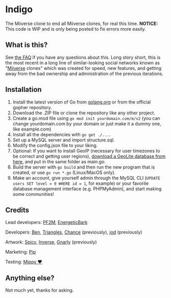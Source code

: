 # Indigo
The Miiverse clone to end all Miiverse clones, for real this time. **NOTICE:** This code is WIP and is only being posted to fix errors more easily.
## What is this?
See [the FAQ](https://indigo.cafe/help/faq) if you have any questions about this. Long story short, this is the most recent in a long line of similar-looking social networks known as "[Miiverse](https://miiverse.nintendo.net/) clones" which was created for speed, new features, and getting away from the bad ownership and administration of the previous iterations.
## Installation
1. Install the latest version of Go from [golang.org](https://golang.org/dl/) or from the official gopher repository.
2. Download the .ZIP file or clone the repository like any other project.
3. Create a go.mod file using `go mod init yourdomain.com/m/v2` (you can change yourdomain.com by your domain or just make it a dummy one, like example.com)
4. Install all the dependencies with `go get ./...`.
5. Set up a MySQL server and import structure.sql.
6. Modify the config.json file to your liking.
7. Optional: If you want to install GeoIP (necessary for user timezones to be correct and getting user regions), [download a GeoLite database from here](https://github.com/lunasoldstuff/shell/raw/master/geoip.mmdb), and put in the same folder as main.go.
8. Build the server with `go build` and then run the new program that is created, or use `go run *.go` (Linux/MacOS only).
9. Make an account, give yourself admin through the MySQL CLI (`UPDATE users SET level = 9 WHERE id = 1`, for example) or your favorite database management interface (e.g. PHPMyAdmin), and start making some communities!
## Credits
Lead developers: [PF2M](https://github.com/PF2M), [EnergeticBark](https://github.com/EnergeticBark)

Developers: [Ben](https://gitlab.com/benatpearl), [Triangles](https://oasis.100percentnig.ga/users/triangles.py), [Chance](https://github.com/SRGNation) (previously), [jod](https://github.com/men-who-breathe) (previously)

Artwork: [Spicy](https://oasis.100percentnig.ga/users/mario7in1), [Inverse](https://oasis.100percentnig.ga/users/Inverse), [Gnarly](https://cvd-revived.gq/) (previously)

Marketing: [Pip](https://github.com/Pikacraft64)

Testing: [Mippy ❤️](https://indigo.cafe/users/Mario)
## Anything else?
Not much yet, thanks for asking.
